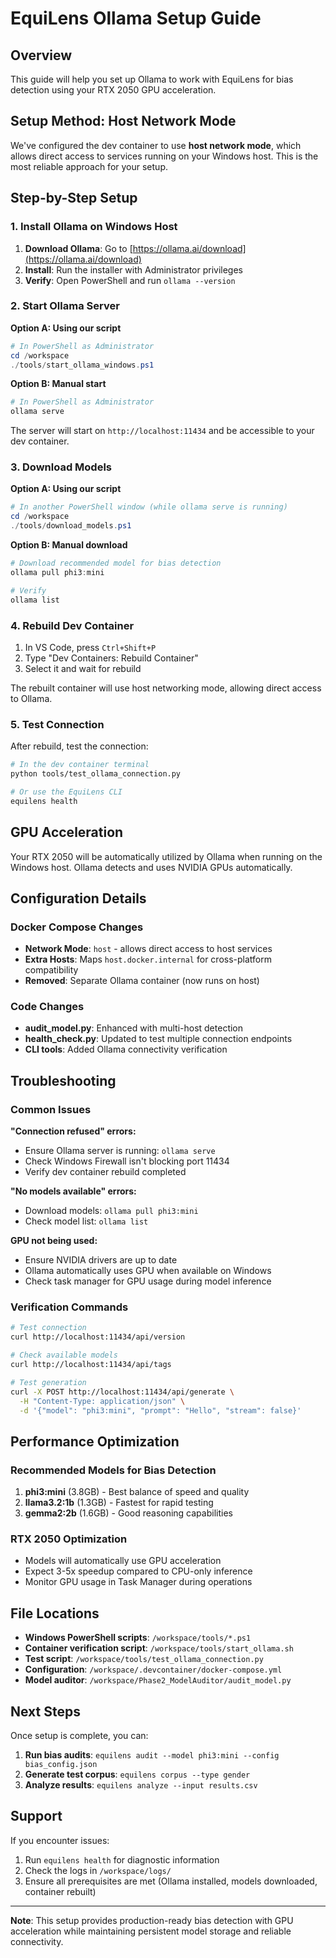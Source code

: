 # EquiLens Ollama Setup Guide

## Overview
This guide will help you set up Ollama to work with EquiLens for bias detection using your RTX 2050 GPU acceleration.

## Setup Method: Host Network Mode

We've configured the dev container to use **host network mode**, which allows direct access to services running on your Windows host. This is the most reliable approach for your setup.

## Step-by-Step Setup

### 1. Install Ollama on Windows Host

1. **Download Ollama**: Go to [https://ollama.ai/download](https://ollama.ai/download)
2. **Install**: Run the installer with Administrator privileges
3. **Verify**: Open PowerShell and run `ollama --version`

### 2. Start Ollama Server

**Option A: Using our script**
```powershell
# In PowerShell as Administrator
cd /workspace
./tools/start_ollama_windows.ps1
```

**Option B: Manual start**
```powershell
# In PowerShell as Administrator
ollama serve
```

The server will start on `http://localhost:11434` and be accessible to your dev container.

### 3. Download Models

**Option A: Using our script**
```powershell
# In another PowerShell window (while ollama serve is running)
cd /workspace
./tools/download_models.ps1
```

**Option B: Manual download**
```powershell
# Download recommended model for bias detection
ollama pull phi3:mini

# Verify
ollama list
```

### 4. Rebuild Dev Container

1. In VS Code, press `Ctrl+Shift+P`
2. Type "Dev Containers: Rebuild Container"
3. Select it and wait for rebuild

The rebuilt container will use host networking mode, allowing direct access to Ollama.

### 5. Test Connection

After rebuild, test the connection:

```bash
# In the dev container terminal
python tools/test_ollama_connection.py

# Or use the EquiLens CLI
equilens health
```

## GPU Acceleration

Your RTX 2050 will be automatically utilized by Ollama when running on the Windows host. Ollama detects and uses NVIDIA GPUs automatically.

## Configuration Details

### Docker Compose Changes
- **Network Mode**: `host` - allows direct access to host services
- **Extra Hosts**: Maps `host.docker.internal` for cross-platform compatibility
- **Removed**: Separate Ollama container (now runs on host)

### Code Changes
- **audit_model.py**: Enhanced with multi-host detection
- **health_check.py**: Updated to test multiple connection endpoints
- **CLI tools**: Added Ollama connectivity verification

## Troubleshooting

### Common Issues

**"Connection refused" errors:**
- Ensure Ollama server is running: `ollama serve`
- Check Windows Firewall isn't blocking port 11434
- Verify dev container rebuild completed

**"No models available" errors:**
- Download models: `ollama pull phi3:mini`
- Check model list: `ollama list`

**GPU not being used:**
- Ensure NVIDIA drivers are up to date
- Ollama automatically uses GPU when available on Windows
- Check task manager for GPU usage during model inference

### Verification Commands

```bash
# Test connection
curl http://localhost:11434/api/version

# Check available models
curl http://localhost:11434/api/tags

# Test generation
curl -X POST http://localhost:11434/api/generate \
  -H "Content-Type: application/json" \
  -d '{"model": "phi3:mini", "prompt": "Hello", "stream": false}'
```

## Performance Optimization

### Recommended Models for Bias Detection
1. **phi3:mini** (3.8GB) - Best balance of speed and quality
2. **llama3.2:1b** (1.3GB) - Fastest for rapid testing
3. **gemma2:2b** (1.6GB) - Good reasoning capabilities

### RTX 2050 Optimization
- Models will automatically use GPU acceleration
- Expect 3-5x speedup compared to CPU-only inference
- Monitor GPU usage in Task Manager during operations

## File Locations

- **Windows PowerShell scripts**: `/workspace/tools/*.ps1`
- **Container verification script**: `/workspace/tools/start_ollama.sh`
- **Test script**: `/workspace/tools/test_ollama_connection.py`
- **Configuration**: `/workspace/.devcontainer/docker-compose.yml`
- **Model auditor**: `/workspace/Phase2_ModelAuditor/audit_model.py`

## Next Steps

Once setup is complete, you can:

1. **Run bias audits**: `equilens audit --model phi3:mini --config bias_config.json`
2. **Generate test corpus**: `equilens corpus --type gender`
3. **Analyze results**: `equilens analyze --input results.csv`

## Support

If you encounter issues:

1. Run `equilens health` for diagnostic information
2. Check the logs in `/workspace/logs/`
3. Ensure all prerequisites are met (Ollama installed, models downloaded, container rebuilt)

---

**Note**: This setup provides production-ready bias detection with GPU acceleration while maintaining persistent model storage and reliable connectivity.
